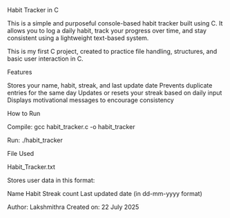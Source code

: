 Habit Tracker in C

This is a simple and purposeful console-based habit tracker built using C. It allows you to log a daily habit, track your progress over time, and stay consistent using a lightweight text-based system.

This is my first C project, created to practice file handling, structures, and basic user interaction in C.

Features

Stores your name, habit, streak, and last update date
Prevents duplicate entries for the same day
Updates or resets your streak based on daily input
Displays motivational messages to encourage consistency

How to Run

Compile: gcc habit_tracker.c -o habit_tracker

Run: ./habit_tracker

File Used

Habit_Tracker.txt

Stores user data in this format:

Name
Habit
Streak count
Last updated date (in dd-mm-yyyy format)

Author: Lakshmithra
Created on: 22 July 2025
